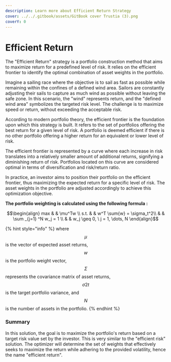 ```yaml
---
description: Learn more about Efficient Return Strategy
cover: ../../.gitbook/assets/GitBook cover Trustia (3).png
coverY: 0
---
```


# Efficient Return

The "Efficient Return" strategy is a portfolio construction method that aims to maximize return for a predefined level of risk. It relies on the efficient frontier to identify the optimal combination of asset weights in the portfolio.

Imagine a sailing race where the objective is to sail as fast as possible while remaining within the confines of a defined wind area. Sailors are constantly adjusting their sails to capture as much wind as possible without leaving the safe zone. In this scenario, the "wind" represents return, and the "defined wind area" symbolizes the targeted risk level. The challenge is to maximize speed or return, without exceeding the acceptable risk.

According to modern portfolio theory, the efficient frontier is the foundation upon which this strategy is built. It refers to the set of portfolios offering the best return for a given level of risk. A portfolio is deemed efficient if there is no other portfolio offering a higher return for an equivalent or lower level of risk.

The efficient frontier is represented by a curve where each increase in risk translates into a relatively smaller amount of additional returns, signifying a diminishing return of risk. Portfolios located on this curve are considered optimal in terms of diversification and risk/return ratio.

In practice, an investor aims to position their portfolio on the efficient frontier, thus maximizing the expected return for a specific level of risk. The asset weights in the portfolio are adjusted accordingly to achieve this optimization objective.

**The portfolio weighting is calculated using the following formula :**&#x20;

$$\begin{align}         max  & & \mu^Tw \\         s.t. & & w^T \sum{w} = \sigma_t^2\\              & &  \sum _{j=1} ^N w_j = 1 \\              & & w_j \geq 0, \ j = 1, \dots, N     \end{align}$$

{% hint style="info" %}
where $$μ$$ is the vector of expected asset returns, $$w$$ is the portfolio weight vector, $$Σ$$ represents the covariance matrix of asset returns, $$σ2t​$$ is the target portfolio variance, and $$N$$ is the number of assets in the portfolio.
{% endhint %}

### **Summary**&#x20;

In this solution, the goal is to maximize the portfolio's return based on a target risk value set by the investor. This is very similar to the "efficient risk" solution. The optimizer will determine the set of weights that effectively seeks to maximize the return while adhering to the provided volatility, hence the name "efficient return".

<figure><img src="../../.gitbook/assets/Capture d’écran 2023-12-19 à 18.44.28.png" alt=""><figcaption></figcaption></figure>
